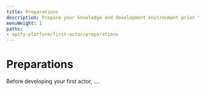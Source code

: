 ```yaml
---
title: Preparations
description: Prepare your knowledge and development environment prior to building your first actor to ensure the development process will go as smoothly as possible.
menuWeight: 1
paths:
- apify-platform/first-actor/preparations
---
```


# [](#preparations) Preparations

Before developing your first actor, ....

<!-- Preparing your mind -->

<!-- Recommended to go through the web scraping for beginners course first -->

<!-- Preparing your environment -->

<!-- Make sure you have an account -->
<!-- Make sure you have and are logged into CLI -->

